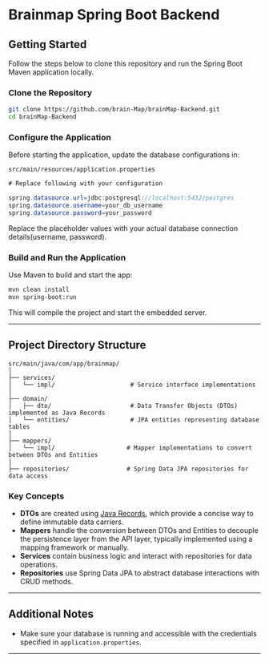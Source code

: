# Brainmap Spring Boot Backend

## Getting Started

Follow the steps below to clone this repository and run the Spring Boot Maven application locally.

### Clone the Repository

```bash
git clone https://github.com/brain-Map/brainMap-Backend.git
cd brainMap-Backend
````

### Configure the Application

Before starting the application, update the database configurations in:

```src/main/resources/application.properties```

```java
# Replace following with your configuration

spring.datasource.url=jdbc:postgresql://localhost:5432/postgres
spring.datasource.username=your_db_username
spring.datasource.password=your_password
```

Replace the placeholder values with your actual database connection details(username, password).

### Build and Run the Application

Use Maven to build and start the app:

```bash
mvn clean install
mvn spring-boot:run
```

This will compile the project and start the embedded server.

---

## Project Directory Structure

```
src/main/java/com/app/brainmap/
│
├── services/
│   └── impl/                     # Service interface implementations
│
├── domain/
│   ├── dto/                      # Data Transfer Objects (DTOs) implemented as Java Records
│   └── entities/                 # JPA entities representing database tables
│
├── mappers/
│   └── impl/                    # Mapper implementations to convert between DTOs and Entities
│
├── repositories/                # Spring Data JPA repositories for data access
```

### Key Concepts

* **DTOs** are created using [Java Records](https://docs.oracle.com/en/java/javase/17/docs/api/java.base/java/lang/Record.html), which provide a concise way to define immutable data carriers.
* **Mappers** handle the conversion between DTOs and Entities to decouple the persistence layer from the API layer, typically implemented using a mapping framework or manually.
* **Services** contain business logic and interact with repositories for data operations.
* **Repositories** use Spring Data JPA to abstract database interactions with CRUD methods.

---

## Additional Notes

* Make sure your database is running and accessible with the credentials specified in `application.properties`.

---